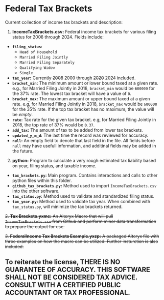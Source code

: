 # Federal Tax Brackets

Current collection of income tax brackets and description:

1. **IncomeTaxBrackets.csv:** Federal income tax brackets for various filing status for 2008 through 2024. Fields include:
  * **`filing_status`:**
    * `Head of Household`
    * `Married Filing Jointly`
    * `Married Filing Separately`
    * `Qualifying Widow`
    * `Single`
  * **`tax_year`:** Currently ~~2008~~ 2000 through ~~2020~~ 2024 included.
  * **`bracket_min`:** The minimum amount or lower bound taxed at a given rate. e.g., for Married Filing Jointly in 2018, `bracket_min` would be `600000` for the 37% rate. The lowest tax bracket will have a value of `0`.
  * **`bracket_max`:** The maximum amount or upper bound taxed at a given rate. e.g, for Married Filing Jointly in 2018, `bracket_max` would be `600000` for the 35% rate. If the top tax bracket has no maximum, the value will be *empty*.
  * **`rate`:** Tax rate for the given tax bracket. e.g, for Married Filing Jointly in 2018, the top rate of 37% would be `0.37`.
  * **`add_tax`:** The amount of tax to be added from lower tax brackets.
  * **`updated_y_m_d`:** The last time the record was reviewed for accuracy.
  * **`null`:** An empty field to denote that last field in the file. All fields before `null` may have usefull information, and additinal fields may be added in the future.



2. **python:** Program to calculate a very rough estimated tax liability based on year, filing status, and taxable income.
 * **`tax_brackets.py`:** Main program. Contains interactions and calls to other python files within this folder.
 * **`github_tax_brackets.py`:** Method used to import `IncomeTaxBrackets.csv` into the other software.
 * **`tax_status.py`:** Method used to validate and standardized filing status.
 * **`tax_year.py`:** Method used to validate tax year. When combined with `tax_status.py`, will minimize the tax brackets returned.

~~2. **Tax Brackets.yxmc:** An Alteryx Macro that will pull `IncomeTaxBrackets.csv` from Github and perform minor data transformation to prepare the output for use.~~

~~3. **FederalIncome Tax Brackets Example.yxzp:** A packaged Alteryx file with three examples on how the macro can be utilized. Further insturction is also included.~~

## To reiterate the license, THERE IS NO GUARANTEE OF ACCURACY. THIS SOFTWARE SHALL NOT BE CONSIDERED TAX ADVICE. CONSULT WITH A CERTIFIED PUBLIC ACCOUNTANT OR TAX PROFESSIONAL.
